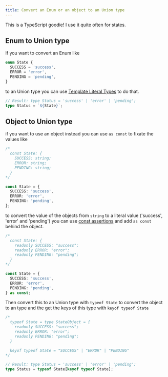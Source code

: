 ```yaml
---
title: Convert an Enum or an object to an Union type
---
```


This is a TypeScript goodie! I use it quite often for states.

## Enum to Union type

If you want to convert an Enum like

```typescript
enum State {
  SUCCESS = 'success',
  ERROR = 'error',
  PENDING = 'pending',
}
```

to an Union type you can use [Template Literal Types](https://www.typescriptlang.org/docs/handbook/2/template-literal-types.html) to do that.

```typescript
// Result: type Status = 'success' | 'error' | 'pending';
type Status = `${State}`;
```

## Object to Union type

if you want to use an object instead you can use `as const` to fixate the values like

```typescript
/* 
  const State: {
    SUCCESS: string;
    ERROR: string;
    PENDING: string;
  } 
*/

const State = {
  SUCCESS: 'success',
  ERROR: 'error',
  PENDING: 'pending',
};
```

to convert the value of the objects from `string` to a literal value ('success', 'error' and 'pending') you can use [const assertions](https://www.typescriptlang.org/docs/handbook/release-notes/typescript-3-4.html#const-assertions) and add `as const` behind the object.

```typescript
/* 
  const State: {
    readonly SUCCESS: "success";
    readonly ERROR: "error";
    readonly PENDING: "pending";
  }
*/

const State = {
  SUCCESS: 'success',
  ERROR: 'error',
  PENDING: 'pending',
} as const;
```

Then convert this to an Union type with `typeof State` to convert the object to an type and the get the keys of this type with `keyof typeof State`

```typescript
/* 
  typeof State = type StateObject = {
    readonly SUCCESS: "success";
    readonly ERROR: "error";
    readonly PENDING: "pending";
  }

  keyof typeof State = "SUCCESS" | "ERROR" | "PENDING"
*/

// Result: type Status = 'success' | 'error' | 'pending';
type Status = typeof State[keyof typeof State];
```
